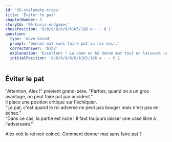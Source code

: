 ```yaml
---
id: '05-stalemate-traps'
title: 'Éviter le pat'
chapterNumber: 5
storyId: '05-basic-endgames'
chessPosition: '8/8/8/8/8/8/k1K5/1Q6 w - - 0 1'
question:
  type: 'move-based'
  prompt: 'Donnez mat sans faire pat au roi noir.'
  correctAnswer: 'b1b2'
  explanation: 'Excellent ! La dame en b2 donne mat tout en laissant une case libre au roi noir.'
  initialPosition: '8/8/8/8/8/8/k1K5/1Q6 w - - 0 1'
---
```


## Éviter le pat

"Attention, Alex !" prévient grand-père. "Parfois, quand on a un gros avantage, on peut faire pat
par accident."  
Il place une position critique sur l'échiquier.  
"Le pat, c'est quand le roi adverse ne peut pas bouger mais n'est pas en échec."  
"Dans ce cas, la partie est nulle ! Il faut toujours laisser une case libre à l'adversaire."

Alex voit le roi noir coincé. Comment donner mat sans faire pat ?
